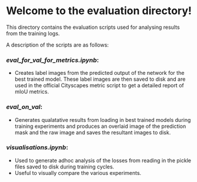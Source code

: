 # Welcome to the evaluation directory!

This directory contains the evaluation scripts used for analysing results from the training logs.

A description of the scripts are as follows:

### *eval_for_val_for_metrics.ipynb*:

- Creates label images from the predicted output of the network for the best trained model. These label images are then saved to disk and are used in the official Cityscapes metric script to get a detailed report of mIoU metrics. 

### *eval_on_val*:

- Generates qualatative results from loading in best trained models during training experiments and produces an overlaid image of the prediction mask and the raw image and saves the resultant images to disk.

### *visualisations.ipynb*:

- Used to generate adhoc analysis of the losses from reading in the pickle files saved to disk during training cycles.
- Useful to visually compare the various experiments. 
